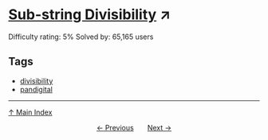 # [Sub-string Divisibility](https://projecteuler.net/problem=43) ↗️

Difficulty rating: 5%
Solved by: 65,165 users
## Tags

- [divisibility](../tags/divisibility.md)
- [pandigital](../tags/pandigital.md)



---

[↑ Main Index](../README.md)


<div align=center><a href='42.md'>← Previous</a> &nbsp;&nbsp; &nbsp;&nbsp;  <a href='44.md'>Next →</a></div>
